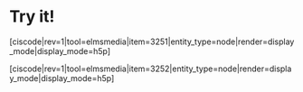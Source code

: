 # Try it!

[ciscode|rev=1|tool=elmsmedia|item=3251|entity_type=node|render=display_mode|display_mode=h5p]

[ciscode|rev=1|tool=elmsmedia|item=3252|entity_type=node|render=display_mode|display_mode=h5p]

 